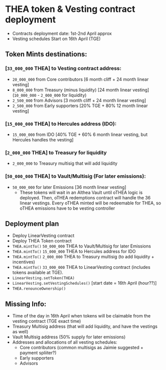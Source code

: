# THEA token & Vesting contract deployment
- Contracts deployment date: 1st-2nd April approx
- Vesting schedules Start on 16th April (TGE)

## Token Mints destinations:

### [`33_000_000` THEA] to Vesting contract address:
- `20_000_000` 	from Core contributors  			[6 month cliff  + 24 month linear vesting]
- `8_000_000` 	from Treasury (minus liquidity) 	[24 month linear vesting]  (`10_000_000` - `2_000_000` for liquidity)
- `2_500_000` 	from Advisors						[3 month cliff  + 24 month linear vesting]
- `2_500_000` 	from Early supporters 				[20% TGE + 80% 12 month linear vesting]

### [`15_000_000` THEA] to Hercules address (IDO):
- `15_000_000`	from IDO					[40% TGE + 60% 6 month linear vesting, but Hercules handles the vesting]

### [`2_000_000` THEA] to Treasury for liquidity 
- `2_000_000` 	to Treasury multisig that will add liquidity

### [`50_000_000` THEA] to Vault/Multisig (For later emissions):  
- `50_000_000` 	for later Emissions 		[36 month linear vesting]
	- These tokens will wait in an Althea Vault until oTHEA logic is deployed. Then, oTHEA redemptions contract will handle the 36 linear vestings. Every oTHEA minted will be redeemable for THEA, so oTHEA emissions have to be vesting controller

## Deployment plan
- Deploy LinearVesting contract
- Deploy THEA Token contract
- `THEA.mintTo()` `50_000_000` THEA to Vault/Multisig for later Emissions
- `THEA.mintTo()` `15_000_000` THEA to Hercules address for IDO
- `THEA.mintTo()` `2_000_000`  THEA to Treasury multisig (to add liquidity + incentives)
- `THEA.mintTo()` `33_000_000` THEA to LinearVesting contract (includes tokens available at TGE).
- `LinearVesting.setToken(THEA)`
- `LinearVesting.setVestingSchedules()`  [start date = 16th April (hour??)]
- `THEA.renounceOwnership()`

## Missing Info:
- Time of the day in 16th April when tokens will be claimable from the vesting contract (TGE exact time)
- Treasury Multisig address (that will add liquidity, and have the vestings as well)
- Vault Multisig address (50% supply for later emissions)
- Addresses and allocations of all vesting schedules:
	- Core contributors (common multisigs as Jaimie suggested + payment spliiter?)
	- Early supporters
	- Advisors



